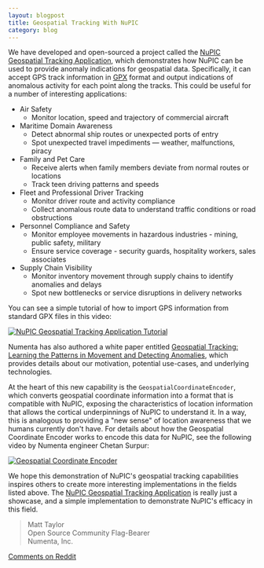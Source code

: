 ```yaml
---
layout: blogpost
title: Geospatial Tracking With NuPIC
category: blog
---
```


We have developed and open-sourced a project called the [NuPIC Geospatial Tracking Application](https://github.com/numenta/nupic.geospatial), which demonstrates how NuPIC can be used to provide anomaly indications for geospatial data. Specifically, it can accept GPS track information in [GPX](http://www.topografix.com/gpx.asp) format and output indications of anomalous activity for each point along the tracks. This could be useful for a number of interesting applications:

- Air Safety
    - Monitor location, speed and trajectory of commercial aircraft
- Maritime Domain Awareness
    - Detect abnormal ship routes or unexpected ports of entry
    - Spot unexpected travel impediments — weather, malfunctions, piracy
- Family and Pet Care
    - Receive alerts when family members deviate from normal routes or locations
    - Track teen driving patterns and speeds
- Fleet and Professional Driver Tracking
    - Monitor driver route and activity compliance
    - Collect anomalous route data to understand traffic conditions or road obstructions
- Personnel Compliance and Safety
    - Monitor employee movements in hazardous industries - mining, public safety, military
    - Ensure service coverage - security guards, hospitality workers, sales associates
- Supply Chain Visibility
    - Monitor inventory movement through supply chains to identify anomalies and delays
    - Spot new bottlenecks or service disruptions in delivery networks

You can see a simple tutorial of how to import GPS information from standard GPX files in this video:

[![NuPIC Geospatial Tracking Application Tutorial](http://img.youtube.com/vi/M4dD9wCQLkA/hqdefault.jpg)](http://www.youtube.com/watch?v=M4dD9wCQLkA)

Numenta has also authored a white paper entitled [Geospatial Tracking: Learning the Patterns in Movement and Detecting Anomalies](#link-pending-upload), which provides details about our motivation, potential use-cases, and underlying technologies.

At the heart of this new capability is the `GeospatialCoordinateEncoder`, which converts geospatial coordinate information into a format that is compatible with NuPIC, exposing the characteristics of location information that allows the cortical underpinnings of NuPIC to understand it. In a way, this is analogous to providing a "new sense" of location awareness that we humans currently don't have. For details about how the Geospatial Coordinate Encoder works to encode this data for NuPIC, see the following video by Numenta engineer Chetan Surpur:

[![Geospatial Coordinate Encoder](http://img.youtube.com/vi/KxxHo-FtKRo/hqdefault.jpg)](http://www.youtube.com/watch?v=KxxHo-FtKRo)

We hope this demonstration of NuPIC's geospatial tracking capabilities inspires others to create more interesting implementations in the fields listed above. The [NuPIC Geospatial Tracking Application](https://github.com/numenta/nupic.geospatial) is really just a showcase, and a simple implementation to demonstrate NuPIC's efficacy in this field. 

> Matt Taylor <br/>
> Open Source Community Flag-Bearer <br/>
> Numenta, Inc.

[Comments on Reddit]()